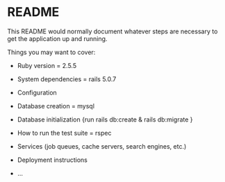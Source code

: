 # README

This README would normally document whatever steps are necessary to get the
application up and running.

Things you may want to cover:

* Ruby version = 2.5.5

* System dependencies = rails 5.0.7

* Configuration 

* Database creation = mysql

* Database initialization {run rails db:create & rails db:migrate }

* How to run the test suite = rspec

* Services (job queues, cache servers, search engines, etc.)

* Deployment instructions

* ...
